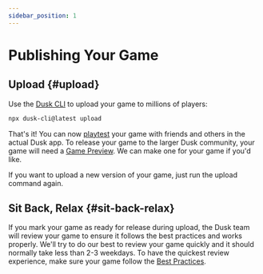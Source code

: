 ```yaml
---
sidebar_position: 1
---
```


# Publishing Your Game

## Upload {#upload}

Use the [Dusk CLI](publishing/cli.md) to upload your game to millions of players:

```bash
npx dusk-cli@latest upload
```

That's it! You can now [playtest](../playtesting/testing-in-app.md) your game with friends and others in the actual Dusk app. To release your game to the larger Dusk community, your game will need a [Game Preview](publishing/game-preview.md). We can make one for your game if you'd like.

If you want to upload a new version of your game, just run the upload command again.

## Sit Back, Relax {#sit-back-relax}

If you mark your game as ready for release during upload, the Dusk team will review your game to ensure it follows the best practices and works properly. We'll try to do our best to review your game quickly and it should normally take less than 2-3 weekdays. To have the quickest review experience, make sure your game follow the [Best Practices](playtesting/gameplay-best-practices.md).